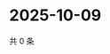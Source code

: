 # 2025-10-09

共 0 条

<!-- BEGIN ZHIHUQUESTIONS -->
<!-- 最后更新时间 Thu Oct 09 2025 02:16:57 GMT+0800 (China Standard Time) -->

<!-- END ZHIHUQUESTIONS -->
